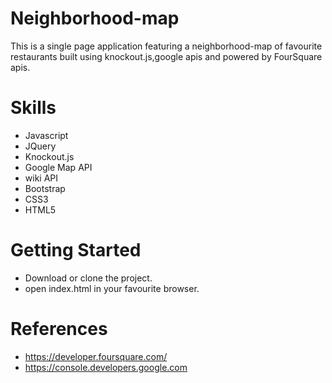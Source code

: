 # Neighborhood-map
This is a single page application featuring a neighborhood-map of favourite restaurants built using knockout.js,google apis and powered by FourSquare apis.

# Skills
  - Javascript
  - JQuery
  - Knockout.js
  - Google Map API
  - wiki API
  - Bootstrap
  - CSS3
  - HTML5
  
# Getting Started
  - Download or clone the project.
  - open index.html in your favourite browser.
  
# References
  - https://developer.foursquare.com/
  - https://console.developers.google.com
  
